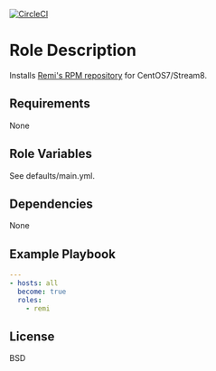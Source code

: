 [![CircleCI](https://circleci.com/gh/ansible-roles-mamono210/remi/tree/main.svg?style=svg)](https://circleci.com/gh/ansible-roles-mamono210/remi/tree/main)

Role Description
=========

Installs [Remi's RPM repository](https://rpms.remirepo.net) for CentOS7/Stream8.

Requirements
------------

None

Role Variables
--------------

See defaults/main.yml.

Dependencies
------------

None

Example Playbook
----------------

```YAML
---
- hosts: all
  become: true
  roles:
    - remi
```

License
-------

BSD
